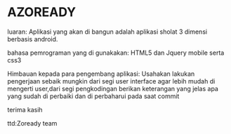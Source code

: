 AZOREADY
========
luaran:
Aplikasi yang akan di bangun adalah aplikasi sholat 3 dimensi berbasis android.

bahasa pemrograman yang di gunakakan:
HTML5 dan Jquery mobile serta css3

Himbauan kepada para pengembang aplikasi:
Usahakan lakukan pengerjaan sebaik mungkin dari segi user interface agar lebih mudah di mengerti user,dari segi pengkodingan berikan keterangan yang jelas apa yang sudah di perbaiki dan di perbaharui pada saat commit

terima kasih

ttd:Zoready team
